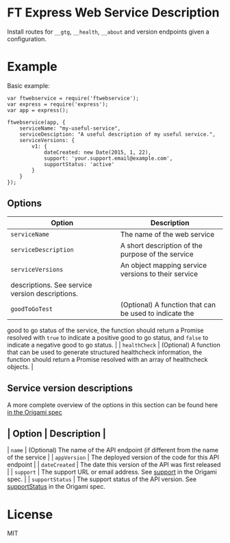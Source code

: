 # FT Express Web Service Description

Install routes for `__gtg`, `__health`, `__about` and version endpoints given
a configuration.

# Example

Basic example:

```JS
var ftwebservice = require('ftwebservice');
var express = require('express');
var app = express();

ftwebservice(app, {
	serviceName: "my-useful-service",
	serviceDesciption: "A useful description of my useful service.",
	serviceVersions: {
		v1: {
			dateCreated: new Date(2015, 1, 22),
			support: 'your.support.email@example.com',
			supportStatus: 'active'
		}
	}
});
```

## Options

| Option | Description |
|--------|-------------|
| `serviceName` | The name of the web service |
| `serviceDescription` | A short description of the purpose of the service |
| `serviceVersions` | An object mapping service versions to their service
descriptions.  See service version descriptions. |
| `goodToGoTest` | (Optional) A function that can be used to indicate the
good to go status of the service, the function should return a Promise
resolved with `true` to indicate a positive good to go status, and `false` to
indicate a negative good to go status. |
| `healthCheck` | (Optional) A function that can be used to generate
structured healthcheck information, the function should return a Promise
resolved with an array of healthcheck objects. |


## Service version descriptions

A more complete overview of the options in this section can be found here [in the Origami spec](http://origami.ft.com/docs/syntax/web-service-description/)

| Option | Description |
-----------------------
| `name` | (Optional) The name of the API endpoint (if different from the name
of the service |
| `appVersion` | The deployed version of the code for this API endpoint |
| `dateCreated` | The date this version of the API was first released |
| `support` | The support URL or email address. See
[support](http://origami.ft.com/docs/syntax/origamijson/) in the Origami spec.
|
| `supportStatus` | The support status of the API version.  See
[supportStatus](http://origami.ft.com/docs/syntax/origamijson/)  in the
Origami spec.

# License

MIT
